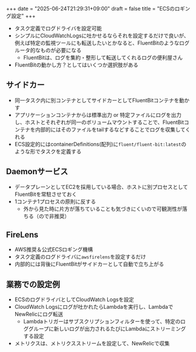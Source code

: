+++
date = "2025-06-24T21:29:31+09:00"
draft = false
title = "ECSのロギング設定"
+++


- タスク定義でログドライバを設定可能
- シンプルにCloudWatchLogsに吐かせるならそれを設定するだけで良いが、例えば特定の監視ツールにも転送したいとかなると、FluentBitのようなログルータ的なものが必要になる
  - FluentBitは、ログを集約・整形して転送してくれるログの便利屋さん
- FluentBitの動かし方？としてはいくつか選択肢がある

## サイドカー

- 同一タスク内に別コンテナとしてサイドカーとしてFluentBitコンテナを動かす
- アプリケーションコンテナからは標準出力 or 特定ファイルにログを出力し、ホストとそれぞれが同一のボリュームマウントすることで、FluentBitコンテナを内部的にはそのファイルをtailするなどすることでログを収集してくれる
- ECS設定的にはcontainerDefinitions(配列)に`fluent/fluent-bit:latest`のような形でタスクを定義する

## Daemonサービス

- データプレーンとしてEC2を採用している場合、ホストに別プロセスとしてFluentBitを常駐させておく
- 1コンテナ1プロセスの原則に反する
  - 外から見た時に片方が落ちていることも気づきにくいので可観測性が落ちる（ので非推奨）

## FireLens

- AWS推奨＆公式ECSロギング機構
- タスク定義のログドライバに`awsfirelens`を設定するだけ
- 内部的には背後にFluentBitがサイドカーとして自動で立ち上がる

## 業務での設定例

- ECSのログドライバとしてCloudWatch Logsを設定
- CloudWatch Logsにログが吐かれたらLambdaを実行し、LambdaでNewRelicにログ転送
  - Lambdaトリガーはサブスクリプションフィルターを使って、特定のロググループに新しいログが出力されるたびにLambdaにストリーミングする設定
- メトリクスは、メトリクスストリームを設定して、NewRelicで収集